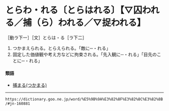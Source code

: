 # とらわ・れる〔とらはれる〕【▽囚われる／捕（ら）われる／▽捉われる】
［動ラ下一］［文］とらは・る［ラ下二］
1.  つかまえられる。とらえられる。「敵に─・れる」
2.  固定した価値観や考え方などに拘束される。「先入観に─・れる」「目先のことに─・れる」
    

#### 類語

-   [捕まる(つかまる)](つかまる（捕まる）)

---
`https://dictionary.goo.ne.jp/word/%E5%9B%9A%E3%82%8F%E3%82%8C%E3%82%8B/#jn-160881`